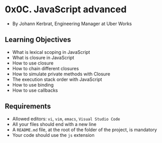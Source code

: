 # 0x0C. JavaScript advanced

-   By Johann Kerbrat, Engineering Manager at Uber Works

## Learning Objectives

-   What is lexical scoping in JavaScript
-   What is closure in JavaScript
-   How to use closure
-   How to chain different closures
-   How to simulate private methods with Closure
-   The execution stack order with JavaScript
-   How to use binding
-   How to use callbacks

## Requirements

-   Allowed editors:  `vi`,  `vim`,  `emacs`,  `Visual Studio Code`
-   All your files should end with a new line
-   A  `README.md`  file, at the root of the folder of the project, is mandatory
-   Your code should use the  `js`  extension